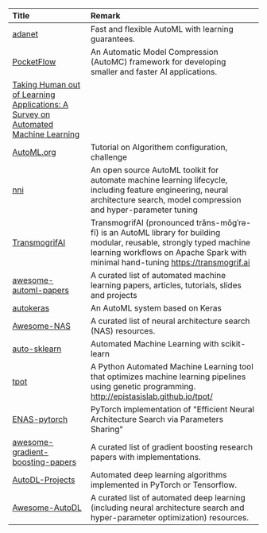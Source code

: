 | Title | Remark |
| :---- | :----|
| [adanet](https://github.com/tensorflow/adanet)|Fast and flexible AutoML with learning guarantees. |
|[PocketFlow](https://github.com/Tencent/PocketFlow)|An Automatic Model Compression (AutoMC) framework for developing smaller and faster AI applications.|
|[Taking Human out of Learning Applications: A Survey on Automated Machine Learning](https://arxiv.org/abs/1810.13306)||
|[AutoML.org](https://www.automl.org/)|Tutorial on Algorithem configuration, challenge|
|[nni](https://github.com/Microsoft/nni)|An open source AutoML toolkit for automate machine learning lifecycle, including feature engineering, neural architecture search, model compression and hyper-parameter tuning|
|[TransmogrifAI](https://github.com/salesforce/TransmogrifAI)|TransmogrifAI (pronounced trăns-mŏgˈrə-fī) is an AutoML library for building modular, reusable, strongly typed machine learning workflows on Apache Spark with minimal hand-tuning https://transmogrif.ai|
|[awesome-automl-papers](https://github.com/hibayesian/awesome-automl-papers)|A curated list of automated machine learning papers, articles, tutorials, slides and projects|
|[autokeras](https://github.com/keras-team/autokeras)|An AutoML system based on Keras|
|[Awesome-NAS](https://github.com/D-X-Y/awesome-NAS)|A curated list of neural architecture search (NAS) resources.|
|[auto-sklearn](https://github.com/automl/auto-sklearn)|Automated Machine Learning with scikit-learn|
|[tpot](https://github.com/EpistasisLab/tpot)|A Python Automated Machine Learning tool that optimizes machine learning pipelines using genetic programming. http://epistasislab.github.io/tpot/|
|[ENAS-pytorch](https://github.com/carpedm20/ENAS-pytorch)|PyTorch implementation of "Efficient Neural Architecture Search via Parameters Sharing"|
|[awesome-gradient-boosting-papers](https://github.com/benedekrozemberczki/awesome-gradient-boosting-papers)|A curated list of gradient boosting research papers with implementations.|
|[AutoDL-Projects](https://github.com/D-X-Y/AutoDL-Projects)|Automated deep learning algorithms implemented in PyTorch or Tensorflow.|
|[Awesome-AutoDL](https://github.com/D-X-Y/Awesome-AutoDL)|A curated list of automated deep learning (including neural architecture search and hyper-parameter optimization) resources.|